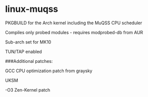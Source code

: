 # linux-muqss
PKGBUILD for the Arch kernel including the MuQSS CPU scheduler

Compiles only probed modules - requires modprobed-db from AUR

Sub-arch set for MK10

TUN/TAP enabled

###Additional patches:

GCC CPU optimization patch from graysky

UKSM 

-O3 Zen-Kernel patch
